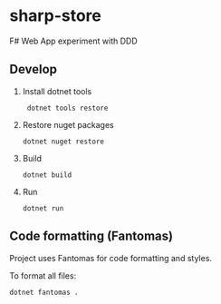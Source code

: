# sharp-store
F# Web App experiment with DDD

## Develop

1. Install dotnet tools
 
        dotnet tools restore
    
2. Restore nuget packages

       dotnet nuget restore

3. Build

       dotnet build

4. Run

       dotnet run

## Code formatting (Fantomas)

Project uses Fantomas for code formatting and styles.

To format all files:

    dotnet fantomas .
